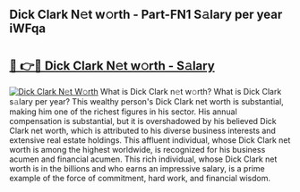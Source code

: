 ## Dick Clark N𝚎t w𝚘rth - Part-FN1 S𝚊lary per year iWFqa

# <h2><a href="http://gc0bjt.nevu.top/?p=Dick+Clark">🔗 👉🔴 Dick Clark N𝚎t w𝚘rth - S𝚊lary</a></h2>

[![Dick Clark N𝚎t W𝚘rth](https://i.imgur.com/Oavwk0R.jpeg)](http://gc0bjt.nevu.top/?p=Dick+Clark)
What is Dick Clark n𝚎t w𝚘rth? What is Dick Clark s𝚊lary per year?
This wealthy person's Dick Clark net worth is substantial, making him one of the richest figures in his sector. His annual compensation is substantial, but it is overshadowed by his believed Dick Clark net worth, which is attributed to his diverse business interests and extensive real estate holdings. This affluent individual, whose Dick Clark net worth is among the highest worldwide, is recognized for his business acumen and financial acumen. This rich individual, whose Dick Clark net worth is in the billions and who earns an impressive salary, is a prime example of the force of commitment, hard work, and financial wisdom.
